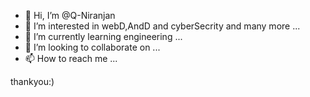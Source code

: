- 👋 Hi, I’m @Q-Niranjan
- 👀 I’m interested in webD,AndD and cyberSecrity and many more ...
- 🌱 I’m currently learning engineering ...
- 💞️ I’m looking to collaborate on ...
- 📫 How to reach me ...

<!---
Q-Niranjan/Q-Niranjan is a ✨ special ✨ repository because its `README.md` (this file) appears on your GitHub profile.
You can click the Preview link to take a look at your changes.
--->
thankyou:)
